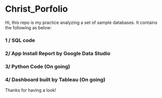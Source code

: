 # Christ_Porfolio

Hi, this repo is my practice analyzing a set of sample databases. It contains the following as below:

### 1 / SQL code

### 2/ App Install Report by Google Data Studio 

### 3/ Python Code (On going)

### 4/ Dashboard built by Tableau (On going)

Thanks for having a look!
